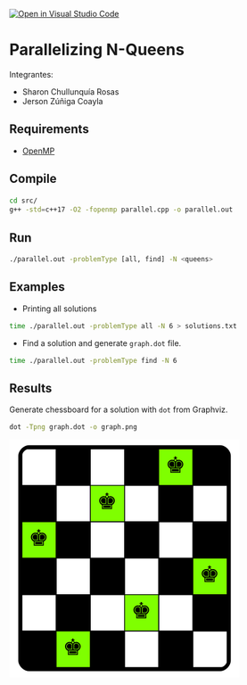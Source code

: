 [![Open in Visual Studio Code](https://classroom.github.com/assets/open-in-vscode-f059dc9a6f8d3a56e377f745f24479a46679e63a5d9fe6f495e02850cd0d8118.svg)](https://classroom.github.com/online_ide?assignment_repo_id=6148789&assignment_repo_type=AssignmentRepo)

# Parallelizing N-Queens

Integrantes:
- Sharon Chullunquía Rosas
- Jerson Zúñiga Coayla

## Requirements
- [OpenMP](https://www.openmp.org/)

## Compile
```sh
cd src/
g++ -std=c++17 -O2 -fopenmp parallel.cpp -o parallel.out
```

## Run
```sh
./parallel.out -problemType [all, find] -N <queens>
```

## Examples
- Printing all solutions
```sh
time ./parallel.out -problemType all -N 6 > solutions.txt
```
- Find a solution and generate `graph.dot` file.
```sh
time ./parallel.out -problemType find -N 6
```

## Results
Generate chessboard for a solution with `dot` from Graphviz.
```sh
dot -Tpng graph.dot -o graph.png
```
![Chessboard with six queens](./img/graph.png)

